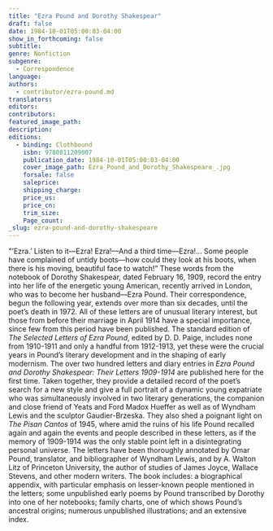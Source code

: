 ```yaml
---
title: "Ezra Pound and Dorothy Shakespear"
draft: false
date: 1984-10-01T05:00:03-04:00
show_in_forthcoming: false
subtitle:
genre: Nonfiction
subgenre:
  - Correspondence
language:
authors:
  - contributor/ezra-pound.md
translators:
editors:
contributors:
featured_image_path:
description:
editions:
  - binding: Clothbound
    isbn: 9780811209007
    publication_date: 1984-10-01T05:00:03-04:00
    cover_image_path: Ezra_Pound_and_Dorothy_Shakespeare_.jpg
    forsale: false
    saleprice:
    shipping_charge:
    price_us:
    price_cn:
    trim_size:
    Page_count:
_slug: ezra-pound-and-dorothy-shakespeare
---
```


"’Ezra.’ Listen to it––Ezra! Ezra!––And a third time––Ezra!... Some people have complained of untidy boots––how could they look at his boots, when there is his moving, beautiful face to watch!” These words from the notebook of Dorothy Shakespear, dated February 16, 1909, record the entry into her life of the energetic young American, recently arrived in London, who was to become her husband––Ezra Pound. Their correspondence, begun the following year, extends over more than six decades, until the poet’s death in 1972. All of these letters are of unusual literary interest, but those from before their marriage in April 1914 have a special importance, since few from this period have been published. The standard edition of _The Selected Letters of Ezra Pound_, edited by D. D. Paige, includes none from 1910-1911 and only a handful from 1912-1913, yet these were the crucial years in Pound’s literary development and in the shaping of early modernism. The over two hundred letters and diary entries in _Ezra Pound and Dorothy Shakespear: Their Letters 1909-1914_ are published here for the first time. Taken together, they provide a detailed record of the poet’s search for a new style and give a full portrait of a dynamic young expatriate who was simultaneously involved in two literary generations, the companion and close friend of Yeats and Ford Madox Hueffer as well as of Wyndham Lewis and the sculptor Gaudier-Brzeska. They also shed a poignant light on _The Pisan Cantos_ of 1945, where amid the ruins of his life Pound recalled again and again the events and people described in these letters, as if the memory of 1909-1914 was the only stable point left in a disintegrating personal universe. The letters have been thoroughly annotated by Omar Pound, translator, and bibliographer of Wyndham Lewis, and by A. Walton Litz of Princeton University, the author of studies of James Joyce, Wallace Stevens, and other modern writers. The book includes: a biographical appendix, with particular emphasis on lesser-known people mentioned in the letters; some unpublished early poems by Pound transcribed by Dorothy into one of her notebooks; family charts, one of which shows Pound’s ancestral origins; numerous unpublished illustrations; and an extensive index.

